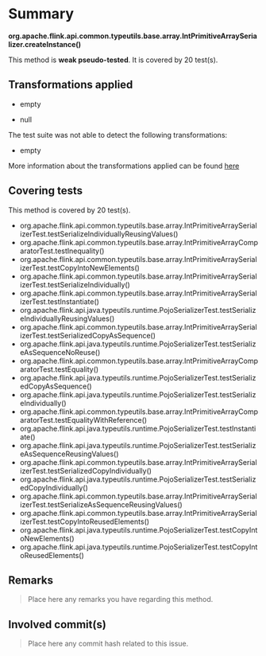 # Summary
**org.apache.flink.api.common.typeutils.base.array.IntPrimitiveArraySerializer.createInstance()**

This method is **weak pseudo-tested**.
It is covered by 20 test(s). 


## Transformations applied

- empty

- null


The test suite was not able to detect the following transformations:
 * empty 


More information about the transformations applied can be found [here](https://github.com/STAMP-project/pitest-descartes)

## Covering tests
This method is covered by 20 test(s).
* org.apache.flink.api.common.typeutils.base.array.IntPrimitiveArraySerializerTest.testSerializeIndividuallyReusingValues()
* org.apache.flink.api.common.typeutils.base.array.IntPrimitiveArrayComparatorTest.testInequality()
* org.apache.flink.api.common.typeutils.base.array.IntPrimitiveArraySerializerTest.testCopyIntoNewElements()
* org.apache.flink.api.common.typeutils.base.array.IntPrimitiveArraySerializerTest.testSerializeIndividually()
* org.apache.flink.api.common.typeutils.base.array.IntPrimitiveArraySerializerTest.testInstantiate()
* org.apache.flink.api.java.typeutils.runtime.PojoSerializerTest.testSerializeIndividuallyReusingValues()
* org.apache.flink.api.common.typeutils.base.array.IntPrimitiveArraySerializerTest.testSerializedCopyAsSequence()
* org.apache.flink.api.java.typeutils.runtime.PojoSerializerTest.testSerializeAsSequenceNoReuse()
* org.apache.flink.api.common.typeutils.base.array.IntPrimitiveArrayComparatorTest.testEquality()
* org.apache.flink.api.java.typeutils.runtime.PojoSerializerTest.testSerializedCopyAsSequence()
* org.apache.flink.api.java.typeutils.runtime.PojoSerializerTest.testSerializeIndividually()
* org.apache.flink.api.common.typeutils.base.array.IntPrimitiveArrayComparatorTest.testEqualityWithReference()
* org.apache.flink.api.java.typeutils.runtime.PojoSerializerTest.testInstantiate()
* org.apache.flink.api.java.typeutils.runtime.PojoSerializerTest.testSerializeAsSequenceReusingValues()
* org.apache.flink.api.common.typeutils.base.array.IntPrimitiveArraySerializerTest.testSerializedCopyIndividually()
* org.apache.flink.api.java.typeutils.runtime.PojoSerializerTest.testSerializedCopyIndividually()
* org.apache.flink.api.common.typeutils.base.array.IntPrimitiveArraySerializerTest.testSerializeAsSequenceReusingValues()
* org.apache.flink.api.common.typeutils.base.array.IntPrimitiveArraySerializerTest.testCopyIntoReusedElements()
* org.apache.flink.api.java.typeutils.runtime.PojoSerializerTest.testCopyIntoNewElements()
* org.apache.flink.api.java.typeutils.runtime.PojoSerializerTest.testCopyIntoReusedElements()


## Remarks
> Place here any remarks you have regarding this method.

## Involved commit(s)

> Place here any commit hash related to this issue.
